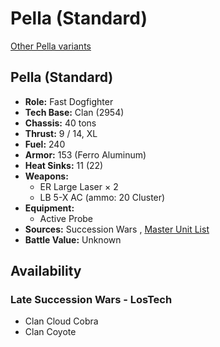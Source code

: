 # Pella (Standard) 

[Other Pella variants](../pella.md) 

## Pella (Standard) 

- **Role:** Fast Dogfighter 
- **Tech Base:** Clan (2954) 
- **Chassis:** 40 tons 
- **Thrust:** 9 / 14, XL 
- **Fuel:** 240 
- **Armor:** 153 (Ferro Aluminum) 
- **Heat Sinks:** 11 (22) 
- **Weapons:** 
  - ER Large Laser × 2 
  - LB 5-X AC (ammo: 20 Cluster) 
- **Equipment:** 
  - Active Probe 
- **Sources:** Succession Wars , [Master Unit List](http://masterunitlist.info/Unit/Details/7655) 
- **Battle Value:** Unknown 

## Availability 

### Late Succession Wars - LosTech 

- Clan Cloud Cobra 
- Clan Coyote 


